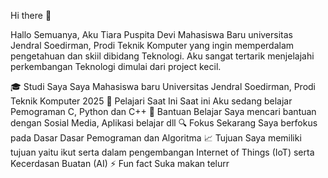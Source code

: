 Hi there 👋

Hallo Semuanya, Aku Tiara Puspita Devi 
Mahasiswa Baru universitas Jendral Soedirman, Prodi Teknik Komputer yang ingin memperdalam pengetahuan dan skiil dibidang Teknologi. Aku sangat tertarik menjelajahi perkembangan Teknologi dimulai dari project kecil.

🎓 Studi Saya
Saya Mahasiswa baru Universitas Jendral Soedirman, Prodi Teknik Komputer 2025
🌱 Pelajari Saat Ini
Saat ini Aku sedang belajar Pemograman C, Python dan C++
🤔 Bantuan Belajar
Saya mencari bantuan dengan Sosial Media, Aplikasi belajar dll
🔍 Fokus Sekarang
Saya berfokus pada Dasar Dasar Pemograman dan Algoritma
📈 Tujuan
Saya memiliki tujuan yaitu ikut serta dalam pengembangan Internet of Things (IoT) serta Kecerdasan Buatan (AI)
⚡ Fun fact
Suka makan telurr

